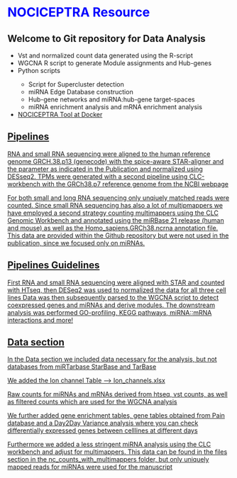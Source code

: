 
<h1 style="color:blue;"> NOCICEPTRA Resource </h1>

<h2> Welcome to Git repository for Data Analysis </h2>

<ul>
<li> Vst and normalized count data generated using the R-script </li>
<li> WGCNA R script to generate Module assignments and Hub-genes </li>
<li> Python scripts </li>
<ul> 
  <li> Script for Supercluster detection </li>
  <li> miRNA Edge Database construction </li>
  <li> Hub-gene networks and miRNA:hub-gene target-spaces </li>
  <li> miRNA enrichment analysis and mRNA enrichment analysis </li>
</ul>
<li> <a href = "https://hub.docker.com/repository/docker/muiphysiologie/nociceptra_mui"> NOCICEPTRA Tool at Docker </li>
</ul>

<h2> Pipelines </h2>

<p> RNA and small RNA sequencing were aligned to the human reference genome GRCH.38.p13 (genecode) with the spice-aware STAR-aligner and the parameter as indicated in the Publication
and normalized using DESseq2. TPMs were generated with a second pipeline using CLC-workbench with the GRCh38.p7 reference genome from the NCBI webpage</p>
<p> For both small and long RNA sequencing only unqiuely matched reads were counted. Since small RNA sequencing has also a lot of multipmappers we have employed a second strategy counting multimappers using the CLC Genomic Workbench and annotated using the miRBase 21 release (human and mouse) as well as the Homo_sapiens.GRCh38.ncrna annotation file. This data are provided within the Github repository but were not used in the publication, since we focused only on miRNAs.

<h2>Pipelines Guidelines </h2>

<p> First RNA and small RNA sequencing were aligned with STAR and counted with HTseq, then DESeq2 was used to normalized the data for all three cell lines
  Data was then subsequently parsed to the WGCNA script to detect coexpressed genes and miRNAs and derive modules.
  The downstream analysis was performed GO-profiling, KEGG pathways, miRNA::mRNA interactions and more!
</p>
  
  
 <h2> Data section </h2>
 <p> In the Data section we included data necessary for the analysis, but not databases from miRTarbase StarBase and TarBase </p>
 <p> We added the Ion channel Table --> Ion_channels.xlsx </p>
 <p> Raw counts for miRNAs and mRNAs derived from htseq, vst counts, as well as filtered counts which are used for the WGCNA analysis </p>
 <p> We further added gene enrichment tables, gene tables obtained from Pain database and a Day2Day Variance analysis where you can check differentially expressed genes between celllines at different days </p>
 
 <p> Furthermore we added a less stringent miRNA analysis using the CLC workbench and adjust for multimappers. This data can be found in the files section in the nc_counts_with_multimappers folder, but only uniquely mapped reads for miRNAs were used for the manuscript </p>
  
